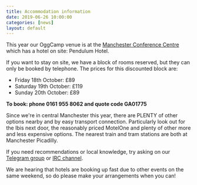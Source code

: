 ```yaml
---
title: Accommodation information
date: 2019-06-26 10:00:00
categories: [news]
layout: default
---
```


This year our OggCamp venue is at the [Manchester Conference Centre](https://www.pendulumhotel.co.uk/) which has a hotel on site: Pendulum Hotel.

If you want to stay on site, we have a block of rooms reserved, but they can only be booked by telephone. The prices for this discounted block are:

* Friday 18th October: £89
* Saturday 19th October: £119
* Sunday 20th October: £89

**To book: phone 0161 955 8062 and quote code GA01775**

Since we're in central Manchester this year, there are PLENTY of other options nearby and by easy transport connection. Particularly look out for the Ibis next door, the reasonably priced MotelOne and plenty of other more and less expensive options. The nearest train and tram stations are both at Manchester Picadilly.

If you need recommendations or local knowledge, try asking on our [Telegram group](https://t.me/joinchat/AAAAAAsF-xo4ol9jAjNW8A) or [IRC channel](irc://irc.freenode.net/oggcamp).

We are hearing that hotels are booking up fast due to other events on the same weekend, so do please make your arrangements when you can!
